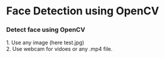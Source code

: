# Face Detection using OpenCV
<html>
<body>
<h3>Detect face using OpenCV</h3> 
  <p>1. Use any image (here test.jpg) <br>
     2. Use webcam for vidoes or any .mp4 file.
  </p>
</body>
</html>
